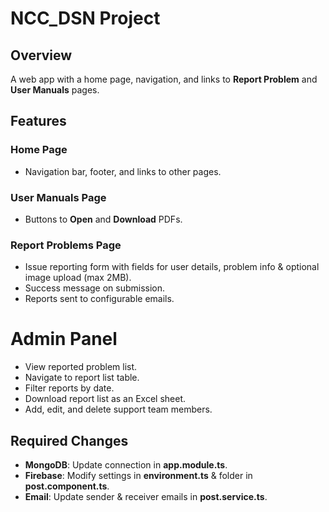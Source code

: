 # NCC_DSN Project

## Overview  
A web app with a home page, navigation, and links to **Report Problem** and **User Manuals** pages.  

## Features  

### Home Page  
- Navigation bar, footer, and links to other pages.  

### User Manuals Page  
- Buttons to **Open** and **Download** PDFs.  

### Report Problems Page  
- Issue reporting form with fields for user details, problem info & optional image upload (max 2MB).  
- Success message on submission.  
- Reports sent to configurable emails.

# Admin Panel 
- View reported problem list.  
- Navigate to report list table.  
- Filter reports by date.  
- Download report list as an Excel sheet.  
- Add, edit, and delete support team members.    

## Required Changes  
- **MongoDB**: Update connection in **app.module.ts**.  
- **Firebase**: Modify settings in **environment.ts** & folder in **post.component.ts**.  
- **Email**: Update sender & receiver emails in **post.service.ts**.  

